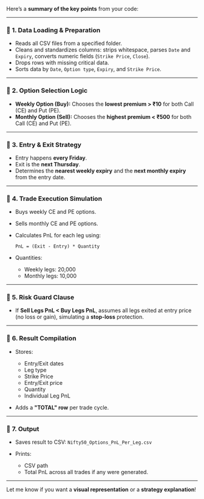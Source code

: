 Here’s a **summary of the key points** from your code:

---

### 🔹 **1. Data Loading & Preparation**

* Reads all CSV files from a specified folder.
* Cleans and standardizes columns: strips whitespace, parses `Date` and `Expiry`, converts numeric fields (`Strike Price`, `Close`).
* Drops rows with missing critical data.
* Sorts data by `Date`, `Option type`, `Expiry`, and `Strike Price`.

---

### 🔹 **2. Option Selection Logic**

* **Weekly Option (Buy):** Chooses the **lowest premium > ₹10** for both Call (CE) and Put (PE).
* **Monthly Option (Sell):** Chooses the **highest premium < ₹500** for both Call (CE) and Put (PE).

---

### 🔹 **3. Entry & Exit Strategy**

* Entry happens **every Friday**.
* Exit is the **next Thursday**.
* Determines the **nearest weekly expiry** and the **next monthly expiry** from the entry date.

---

### 🔹 **4. Trade Execution Simulation**

* Buys weekly CE and PE options.
* Sells monthly CE and PE options.
* Calculates PnL for each leg using:

  ```
  PnL = (Exit - Entry) * Quantity
  ```
* Quantities:

  * Weekly legs: 20,000
  * Monthly legs: 10,000

---

### 🔹 **5. Risk Guard Clause**

* If **Sell Legs PnL < Buy Legs PnL**, assumes all legs exited at entry price (no loss or gain), simulating a **stop-loss** protection.

---

### 🔹 **6. Result Compilation**

* Stores:

  * Entry/Exit dates
  * Leg type
  * Strike Price
  * Entry/Exit price
  * Quantity
  * Individual Leg PnL
* Adds a **"TOTAL" row** per trade cycle.

---

### 🔹 **7. Output**

* Saves result to CSV:
  `Nifty50_Options_PnL_Per_Leg.csv`
* Prints:

  * CSV path
  * Total PnL across all trades if any were generated.

---

Let me know if you want a **visual representation** or a **strategy explanation**!
